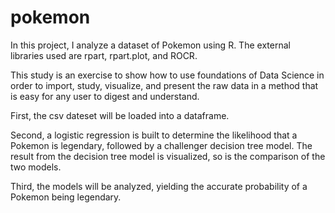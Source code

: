 # pokemon
In this project, I analyze a dataset of Pokemon using R.
The external libraries used are rpart, rpart.plot, and ROCR.

This study is an exercise to show how to use foundations of Data Science in order to import, study, visualize, and present the raw data in a method that is easy for any user to digest and understand.

First, the csv dateset will be loaded into a dataframe.

Second, a logistic regression is built to determine the likelihood that a Pokemon is legendary, followed by a challenger decision tree model. The result from the decision tree model is visualized, so is the comparison of the two models.

Third, the models will be analyzed, yielding the accurate probability of a Pokemon being legendary.
